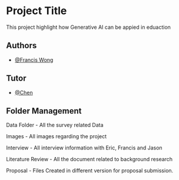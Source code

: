 
# Project Title

This project highlight how Generative AI can be appied in eduaction


## Authors

- [@Francis Wong](https://www.github.com/tfwong47)

## Tutor
- [@Chen](https://github.com/cchen-925)



## Folder Management

Data Folder - All the survey related Data

Images - All images regarding the project

Interview - All interview information with Eric, Francis and Jason

Literature Review - All the document related to background research

Proposal - Files Created in different version for proposal submission. 



